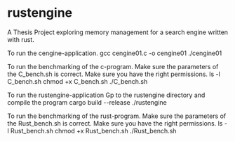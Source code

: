 # rustengine
A Thesis Project exploring memory management for a search engine written with rust. 

To run the cengine-application. 
    gcc cengine01.c -o cengine01
    ./cengine01 <file-path> <num of iterations>

To run the benchmarking of the c-program. Make sure the parameters of the C_bench.sh is correct. Make sure you have the right permissions. 
    ls -l C_bench.sh
    chmod +x C_bench.sh
    ./C_bench.sh

To run the rustengine-application
    Gp to the rustengine directory and compile the program
    cargo build --release
    ./rustengine <file-path> <num of iterations>

To run the benchmarking of the rust-program. Make sure the parameters of the Rust_bench.sh is correct. Make sure you have the right permissions. 
    ls -l Rust_bench.sh
    chmod +x Rust_bench.sh
    ./Rust_bench.sh
